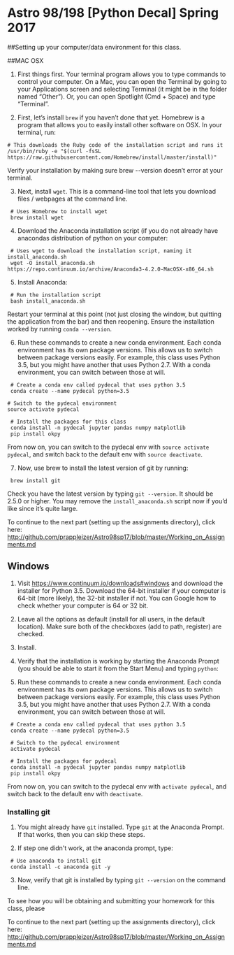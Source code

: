 # Astro 98/198 [Python Decal] Spring 2017

##Setting up your computer/data environment for this class. 

##MAC OSX

1) First things first. Your terminal program allows you to type commands to control your computer. On a Mac, you can open the Terminal by going to your Applications screen and selecting Terminal (it might be in the folder named “Other”). Or, you can open Spotlight (Cmd + Space) and type “Terminal”.

2) First, let’s install ```brew``` if you haven’t done that yet. Homebrew is a program that allows you to easily install other software on OSX. In your terminal, run:
```
# This downloads the Ruby code of the installation script and runs it
/usr/bin/ruby -e "$(curl -fsSL https://raw.githubusercontent.com/Homebrew/install/master/install)"
```
Verify your installation by making sure brew --version doesn’t error at your terminal.

3) Next, install ```wget```. This is a command-line tool that lets you download files / webpages at the command line.
```
 # Uses Homebrew to install wget
 brew install wget
```
4) Download the Anaconda installation script (if you do not already have anacondas distribution of python on your computer:
```
 # Uses wget to download the installation script, naming it install_anaconda.sh
 wget -O install_anaconda.sh https://repo.continuum.io/archive/Anaconda3-4.2.0-MacOSX-x86_64.sh
```
5) Install Anaconda:
```
 # Run the installation script
 bash install_anaconda.sh
```
Restart your terminal at this point (not just closing the window, but quitting the application from the bar) and then reopening.
Ensure the installation worked by running ```conda --version```.

6) Run these commands to create a new conda environment. Each conda environment has its own package versions. This allows us to switch between package versions easily. For example, this class uses Python 3.5, but you might have another that uses Python 2.7. With a conda environment, you can switch between those at will.
```
 # Create a conda env called pydecal that uses python 3.5
 conda create --name pydecal python=3.5

# Switch to the pydecal environment
source activate pydecal

 # Install the packages for this class
 conda install -n pydecal jupyter pandas numpy matplotlib
 pip install okpy
```
From now on, you can switch to the pydecal env with ```source activate pydecal```, and switch back to the default env with ```source deactivate```.

7) Now, use brew to install the latest version of git by running:
```
 brew install git
```
Check you have the latest version by typing ```git --version```. It should be 2.5.0 or higher. 
You may remove the ```install_anaconda.sh``` script now if you’d like since it’s quite large.

To continue to the next part (setting up the assignments directory), click here: http://github.com/prappleizer/Astro98sp17/blob/master/Working_on_Assignments.md 

## Windows 

1) Visit https://www.continuum.io/downloads#windows and download the installer for Python 3.5. Download the 64-bit installer if your computer is 64-bit (more likely), the 32-bit installer if not. You can Google how to check whether your computer is 64 or 32 bit.

2) Leave all the options as default (install for all users, in the default location). Make sure both of the checkboxes (add to path, register) are checked.

3) Install.

4) Verify that the installation is working by starting the Anaconda Prompt (you should be able to start it from the Start Menu) and typing ```python```:

5) Run these commands to create a new conda environment. Each conda environment has its own package versions. This allows us to switch between package versions easily. For example, this class uses Python 3.5, but you might have another that uses Python 2.7. With a conda environment, you can switch between those at will.
```
 # Create a conda env called pydecal that uses python 3.5
 conda create --name pydecal python=3.5

 # Switch to the pydecal environment
 activate pydecal

 # Install the packages for pydecal
 conda install -n pydecal jupyter pandas numpy matplotlib
 pip install okpy
```
From now on, you can switch to the pydecal env with ```activate pydecal```, and switch back to the default env with ```deactivate```.

### Installing git 

1) You might already have ```git``` installed. Type ```git``` at the Anaconda Prompt. If that works, then you can skip these steps. 

2) If step one didn't work, at the anaconda prompt, type:
```
 # Use anaconda to install git
 conda install -c anaconda git -y
```

3) Now, verify that git is installed by typing ```git --version``` on the command line. 

To see how you will be obtaining and submitting your homework for this class, please 

To continue to the next part (setting up the assignments directory), click here: http://github.com/prappleizer/Astro98sp17/blob/master/Working_on_Assignments.md 
